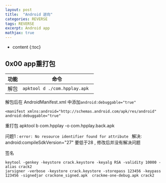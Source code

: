 ```yaml
---
layout: post
title:  "Android 逆向"
categories: REVERSE
tags: REVERSE
excerpt: Android app
mathjax: true
---
```


* content
{:toc}

## 0x00 app重打包
|功能|命令|
|--|--|
|解包|`apktool d ./com.hpplay.apk `|

解包后在 AndroidManifest.xml 中添加`android:debuggable="true"`

`<manifest xmlns:android="http://schemas.android.com/apk/res/android" android:debuggable="true"`

重打包 apktool b com.hpplay -o com.hpplay.back.apk

问题1 : `error: No resource identifier found for attribute `
解决: android:compileSdkVersion="27" 要低于28 , 修改后并没有解决问题

签名
```
keytool -genkey -keystore crack.keystore -keyalg RSA -validity 10000 -alias crack2
jarsigner -verbose -keystore crack.keystore -storepass 123456 -keypass 123456 -signedjar crackone_signed.apk  crackme-one-debug.apk crack2
```
